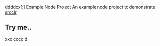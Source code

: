 ddddcx[:] Example Node Project
An example node project to demonstrate [srcclr](https://www.srcclr.com)
## Try me..
xxx
cccc
d
